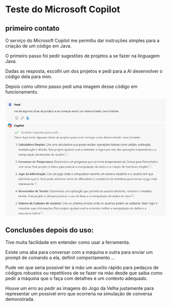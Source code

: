 # Teste do Microsoft Copilot

## primeiro contato
O serviço do Microsoft Copilot me permitiu dar instruções simples para a criação de um código em Java.

O primeiro passo foi pedir sugestões de projetos a se fazer na linguagem Java.

Dadas as resposta, escolhi um dos projetos e pedi para a AI desenvolver o código dela para mim.

Depois como ultimo passo pedi uma imagem desse código em funcionamento.

![perguntas feitas ao copilot](/input/perguntaInicio.JPG)
![resposta gerada](/output/respostaInicio.JPG)

## Conclusões depois do uso:

Tive muita facilidade em entender como usar a ferramenta.

Existe uma aba para conversar com a máquina e outra para enviar um prompt de comando a ela, definit comportamento ...

Pude ver que seria possivel ter à mão um auxilio rápido para pedaços de códigos robustos ou repetitivos de se fazer na mão
desde que saiba como pedir a máquina que o faça com detalhes e um contexto adequado.

Houve um erro ao pedir as imagens do Jogo da Velha justamente para representar um possivel erro que ocorreria na simulação de conversa demonstrada.
